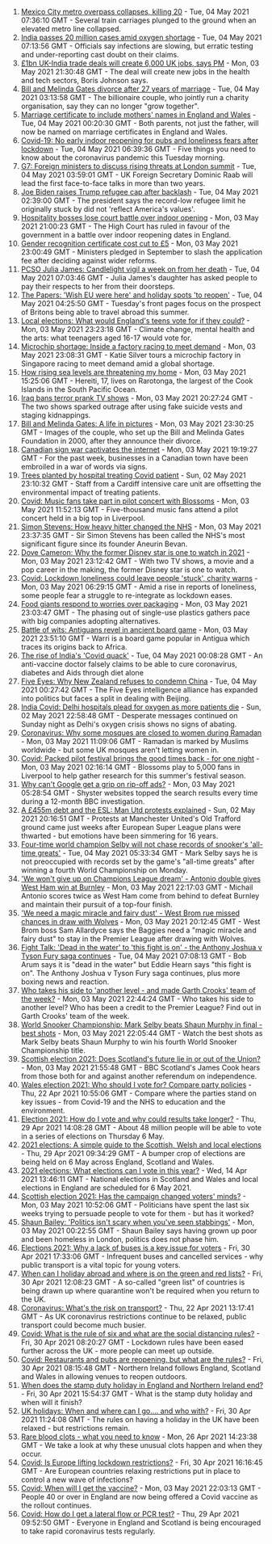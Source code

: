 1. [Mexico City metro overpass collapses, killing 20](https://www.bbc.co.uk/news/world-latin-america-56977129) - Tue, 04 May 2021 07:36:10 GMT - Several train carriages plunged to the ground when an elevated metro line collapsed.
2. [India passes 20 million cases amid oxygen shortage](https://www.bbc.co.uk/news/world-asia-india-56976214) - Tue, 04 May 2021 07:13:56 GMT - Officials say infections are slowing, but erratic testing and under-reporting cast doubt on their claims.
3. [£1bn UK-India trade deals will create 6,000 UK jobs, says PM](https://www.bbc.co.uk/news/business-56974831) - Mon, 03 May 2021 21:30:48 GMT - The deal will create new jobs in the health and tech sectors, Boris Johnson says.
4. [Bill and Melinda Gates divorce after 27 years of marriage](https://www.bbc.co.uk/news/world-us-canada-56975466) - Tue, 04 May 2021 03:13:58 GMT - The billionaire couple, who jointly run a charity organisation, say they can no longer "grow together".
5. [Marriage certificate to include mothers' names in England and Wales](https://www.bbc.co.uk/news/uk-56975357) - Tue, 04 May 2021 00:20:30 GMT - Both parents, not just the father, will now be named on marriage certificates in England and Wales.
6. [Covid-19: No early indoor reopening for pubs and loneliness fears after lockdown](https://www.bbc.co.uk/news/uk-56940500) - Tue, 04 May 2021 06:39:36 GMT - Five things you need to know about the coronavirus pandemic this Tuesday morning.
7. [G7: Foreign ministers to discuss rising threats at London summit](https://www.bbc.co.uk/news/uk-56976093) - Tue, 04 May 2021 03:59:01 GMT - UK Foreign Secretary Dominic Raab will lead the first face-to-face talks in more than two years.
8. [Joe Biden raises Trump refugee cap after backlash](https://www.bbc.co.uk/news/world-us-canada-56975402) - Tue, 04 May 2021 02:39:00 GMT - The president says the record-low refugee limit he originally stuck by did not 'reflect America's values'.
9. [Hospitality bosses lose court battle over indoor opening](https://www.bbc.co.uk/news/business-56974835) - Mon, 03 May 2021 21:00:23 GMT - The High Court has ruled in favour of the government in a battle over indoor reopening dates in England.
10. [Gender recognition certificate cost cut to £5](https://www.bbc.co.uk/news/uk-56972195) - Mon, 03 May 2021 23:00:49 GMT - Ministers pledged in September to slash the application fee after deciding against wider reforms.
11. [PCSO Julia James: Candlelight vigil a week on from her death](https://www.bbc.co.uk/news/uk-england-kent-56977553) - Tue, 04 May 2021 07:03:46 GMT - Julia James's daughter has asked people to pay their respects to her from their doorsteps.
12. [The Papers: 'Wish EU were here' and holiday spots 'to reopen'](https://www.bbc.co.uk/news/blogs-the-papers-56975341) - Tue, 04 May 2021 04:25:50 GMT - Tuesday's front pages focus on the prospect of Britons being able to travel abroad this summer.
13. [Local elections: What would England's teens vote for if they could?](https://www.bbc.co.uk/news/uk-politics-56949103) - Mon, 03 May 2021 23:23:18 GMT - Climate change, mental health and the arts: what teenagers aged 16-17 would vote for.
14. [Microchip shortage: Inside a factory racing to meet demand](https://www.bbc.co.uk/news/business-56943292) - Mon, 03 May 2021 23:08:31 GMT - Katie Silver tours a microchip factory in Singapore racing to meet demand amid a global shortage.
15. [How rising sea levels are threatening my home](https://www.bbc.co.uk/news/world-asia-56853156) - Mon, 03 May 2021 15:25:06 GMT - Hereiti, 17, lives on Rarotonga, the largest of the Cook Islands in the South Pacific Ocean.
16. [Iraq bans terror prank TV shows](https://www.bbc.co.uk/news/world-middle-east-56973968) - Mon, 03 May 2021 20:27:24 GMT - The two shows sparked outrage after using fake suicide vests and staging kidnappings.
17. [Bill and Melinda Gates: A life in pictures](https://www.bbc.co.uk/news/world-us-canada-56974222) - Mon, 03 May 2021 23:30:25 GMT - Images of the couple, who set up the Bill and Melinda Gates Foundation in 2000, after they announce their divorce.
18. [Canadian sign war captivates the internet](https://www.bbc.co.uk/news/world-us-canada-56972907) - Mon, 03 May 2021 19:19:27 GMT - For the past week, businesses in a Canadian town have been embroiled in a war of words via signs.
19. [Trees planted by hospital treating Covid patient](https://www.bbc.co.uk/news/science-environment-56944931) - Sun, 02 May 2021 23:10:32 GMT - Staff from a Cardiff intensive care unit are offsetting the environmental impact of treating patients.
20. [Covid: Music fans take part in pilot concert with Blossoms](https://www.bbc.co.uk/news/entertainment-arts-56971450) - Mon, 03 May 2021 11:52:13 GMT - Five-thousand music fans attend a pilot concert held in a big top in Liverpool.
21. [Simon Stevens: How heavy hitter changed the NHS](https://www.bbc.co.uk/news/health-56945830) - Mon, 03 May 2021 23:37:35 GMT - Sir Simon Stevens has been called the NHS's most significant figure since its founder Aneurin Bevan.
22. [Dove Cameron: Why the former Disney star is one to watch in 2021](https://www.bbc.co.uk/news/entertainment-arts-56943632) - Mon, 03 May 2021 23:12:42 GMT - With two TV shows, a movie and a pop career in the making, the former Disney star is one to watch.
23. [Covid: Lockdown loneliness could leave people 'stuck', charity warns](https://www.bbc.co.uk/news/uk-england-56808885) - Mon, 03 May 2021 06:29:15 GMT - Amid a rise in reports of loneliness, some people fear a struggle to re-integrate as lockdown eases.
24. [Food giants respond to worries over packaging](https://www.bbc.co.uk/news/business-56770732) - Mon, 03 May 2021 23:03:47 GMT - The phasing out of single-use plastics gathers pace with big companies adopting alternatives.
25. [Battle of wits: Antiguans revel in ancient board game](https://www.bbc.co.uk/news/world-latin-america-56814500) - Mon, 03 May 2021 23:51:10 GMT - Warri is a board game popular in Antigua which traces its origins back to Africa.
26. [The rise of India's 'Covid quack'](https://www.bbc.co.uk/news/blogs-trending-56845610) - Tue, 04 May 2021 00:08:28 GMT - An anti-vaccine doctor falsely claims to be able to cure coronavirus, diabetes and Aids through diet alone
27. [Five Eyes: Why New Zealand refuses to condemn China](https://www.bbc.co.uk/news/world-56970640) - Tue, 04 May 2021 00:27:42 GMT - The Five Eyes intelligence alliance has expanded into politics but faces a split in dealing with Beijing.
28. [India Covid: Delhi hospitals plead for oxygen as more patients die](https://www.bbc.co.uk/news/world-asia-india-56940595) - Sun, 02 May 2021 22:58:48 GMT - Desperate messages continued on Sunday night as Delhi's oxygen crisis shows no signs of abating.
29. [Coronavirus: Why some mosques are closed to women during Ramadan](https://www.bbc.co.uk/news/uk-56937289) - Mon, 03 May 2021 11:09:06 GMT - Ramadan is marked by Muslims worldwide - but some UK mosques aren't letting women in.
30. [Covid: Packed pilot festival brings the good times back - for one night](https://www.bbc.co.uk/news/entertainment-arts-56962231) - Mon, 03 May 2021 02:16:14 GMT - Blossoms play to 5,000 fans in Liverpool to help gather research for this summer's festival season.
31. [Why can't Google get a grip on rip-off ads?](https://www.bbc.co.uk/news/technology-56886957) - Mon, 03 May 2021 05:28:54 GMT - Shyster websites topped the search results every time during a 12-month BBC investigation.
32. [A £455m debt and the ESL: Man Utd protests explained](https://www.bbc.co.uk/sport/football/56966096) - Sun, 02 May 2021 20:16:51 GMT - Protests at Manchester United's Old Trafford ground came just weeks after European Super League plans were thwarted - but emotions have been simmering for 16 years.
33. [Four-time world champion Selby will not chase records of snooker's 'all-time greats'](https://www.bbc.co.uk/sport/snooker/56973917) - Tue, 04 May 2021 05:33:34 GMT - Mark Selby says he is not preoccupied with records set by the game's "all-time greats" after winning a fourth World Championship on Monday.
34. ['We won't give up on Champions League dream' - Antonio double gives West Ham win at Burnley](https://www.bbc.co.uk/sport/football/56883236) - Mon, 03 May 2021 22:17:03 GMT - Michail Antonio scores twice as West Ham come from behind to defeat Burnley and maintain their pursuit of a top-four finish.
35. ['We need a magic miracle and fairy dust' - West Brom rue missed chances in draw with Wolves](https://www.bbc.co.uk/sport/football/56880832) - Mon, 03 May 2021 20:12:45 GMT - West Brom boss Sam Allardyce says the Baggies need a "magic miracle and fairy dust" to stay in the Premier League after drawing with Wolves.
36. [Fight Talk: 'Dead in the water' to 'this fight is on' - the Anthony Joshua v Tyson Fury saga continues](https://www.bbc.co.uk/sport/boxing/56936562) - Tue, 04 May 2021 07:08:13 GMT - Bob Arum says it is "dead in the water" but Eddie Hearn says "this fight is on". The Anthony Joshua v Tyson Fury saga continues, plus more boxing news and reaction.
37. [Who takes his side to 'another level - and made Garth Crooks' team of the week?](https://www.bbc.co.uk/sport/football/56973949) - Mon, 03 May 2021 22:44:24 GMT - Who takes his side to another level? Who has been a credit to the Premier League? Find out in Garth Crooks' team of the week.
38. [World Snooker Championship: Mark Selby beats Shaun Murphy in final - best shots](https://www.bbc.co.uk/sport/av/snooker/56975791) - Mon, 03 May 2021 22:05:44 GMT - Watch the best shots as Mark Selby beats Shaun Murphy to win his fourth World Snooker Championship title.
39. [Scottish election 2021: Does Scotland's future lie in or out of the Union?](https://www.bbc.co.uk/news/uk-scotland-56970549) - Mon, 03 May 2021 21:55:48 GMT - BBC Scotland's James Cook hears from those both for and against another referendum on independence.
40. [Wales election 2021: Who should I vote for? Compare party policies](https://www.bbc.co.uk/news/uk-wales-politics-56499726) - Thu, 22 Apr 2021 10:55:06 GMT - Compare where the parties stand on key issues - from Covid-19 and the NHS to education and the environment.
41. [Election 2021: How do I vote and why could results take longer?](https://www.bbc.co.uk/news/uk-politics-56581106) - Thu, 29 Apr 2021 14:08:28 GMT - About 48 million people will be able to vote in a series of elections on Thursday 6 May.
42. [2021 elections: A simple guide to the Scottish, Welsh and local elections](https://www.bbc.co.uk/news/uk-politics-56286643) - Thu, 29 Apr 2021 09:34:29 GMT - A bumper crop of elections are being held on 6 May across England, Scotland and Wales.
43. [2021 elections: What elections can I vote in this year?](https://www.bbc.co.uk/news/56129210) - Wed, 14 Apr 2021 13:46:11 GMT - National elections in Scotland and Wales and local elections in England are scheduled for 6 May 2021.
44. [Scottish election 2021: Has the campaign changed voters' minds?](https://www.bbc.co.uk/news/uk-scotland-scotland-politics-56969880) - Mon, 03 May 2021 10:52:06 GMT - Politicians have spent the last six weeks trying to persuade people to vote for them - but has it worked?
45. [Shaun Bailey: 'Politics isn't scary when you've seen stabbings'](https://www.bbc.co.uk/news/uk-england-london-56913497) - Mon, 03 May 2021 00:22:55 GMT - Shaun Bailey says having grown up poor and been homeless in London, politics does not phase him.
46. [Elections 2021: Why a lack of buses is a key issue for voters](https://www.bbc.co.uk/news/uk-england-56827739) - Fri, 30 Apr 2021 17:33:06 GMT - Infrequent buses and cancelled services - why public transport is a vital topic for young voters.
47. [When can I holiday abroad and where is on the green and red lists?](https://www.bbc.co.uk/news/explainers-52544307) - Fri, 30 Apr 2021 12:08:23 GMT - A so-called "green list" of countries is being drawn up where quarantine won't be required when you return to the UK.
48. [Coronavirus: What's the risk on transport?](https://www.bbc.co.uk/news/health-51736185) - Thu, 22 Apr 2021 13:17:41 GMT - As UK coronavirus restrictions continue to be relaxed, public transport could become much busier.
49. [Covid: What is the rule of six and what are the social distancing rules?](https://www.bbc.co.uk/news/uk-51506729) - Fri, 30 Apr 2021 08:20:27 GMT - Lockdown rules have been eased further across the UK - more people can meet up outside.
50. [Covid: Restaurants and pubs are reopening, but what are the rules?](https://www.bbc.co.uk/news/business-52977388) - Fri, 30 Apr 2021 08:15:48 GMT - Northern Ireland follows England, Scotland and Wales in allowing venues to reopen outdoors.
51. [When does the stamp duty holiday in England and Northern Ireland end?](https://www.bbc.co.uk/news/business-53319433) - Fri, 30 Apr 2021 15:54:37 GMT - What is the stamp duty holiday and when will it finish?
52. [UK holidays: When and where can I go.... and who with?](https://www.bbc.co.uk/news/explainers-52646738) - Fri, 30 Apr 2021 11:24:08 GMT - The rules on having a holiday in the UK have been relaxed - but restrictions remain.
53. [Rare blood clots - what you need to know](https://www.bbc.co.uk/news/health-56674796) - Mon, 26 Apr 2021 14:23:38 GMT - We take a look at why these unusual clots happen and when they occur.
54. [Covid: Is Europe lifting lockdown restrictions?](https://www.bbc.co.uk/news/explainers-53640249) - Fri, 30 Apr 2021 16:16:45 GMT - Are European countries relaxing restrictions put in place to control a new wave of infections?
55. [Covid: When will I get the vaccine?](https://www.bbc.co.uk/news/health-55045639) - Mon, 03 May 2021 22:03:13 GMT - People 40 or over in England are now being offered a Covid vaccine as the rollout continues.
56. [Covid: How do I get a lateral flow or PCR test?](https://www.bbc.co.uk/news/health-51943612) - Thu, 29 Apr 2021 09:52:50 GMT - Everyone in England and Scotland is being encouraged to take rapid coronavirus tests regularly.
